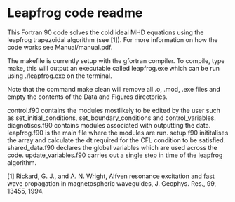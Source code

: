 # Leapfrog code readme
This Fortran 90 code solves the cold ideal MHD equations using the leapfrog trapezoidal algorithm (see [1]). For more information on how the code works see Manual/manual.pdf.

The makefile is currently setup with the gfortran compiler. To compile, type make, this will output an executable called leapfrog.exe which can be run using ./leapfrog.exe on the terminal.

Note that the command make clean will remove all .o, .mod, .exe files and empty the contents of the Data and Figures directories.

control.f90 contains the modules mostlikely to be edited by the user such as set_initial_conditions, set_boundary_conditions and control_variables.
diagnotiscs.f90 contains modules associated with outputting the data.
leapfrog.f90 is the main file where the modules are run.
setup.f90 inititalises the array and calculate the dt required for the CFL condition to be satisfied.
shared_data.f90 declares the global variables which are used across the code.
update_variables.f90 carries out a single step in time of the leapfrog algorithm.

[1] Rickard, G. J., and A. N. Wright, Alfven resonance excitation and fast wave propagation in magnetospheric waveguides, J. Geophys. Res., 99, 13455, 1994.
